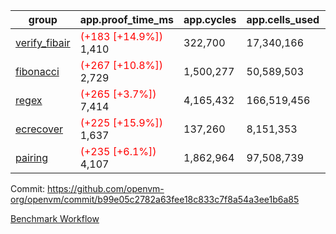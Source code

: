 | group | app.proof_time_ms | app.cycles | app.cells_used | leaf.proof_time_ms | leaf.cycles | leaf.cells_used |
| -- | -- | -- | -- | -- | -- | -- |
| [verify_fibair](https://github.com/openvm-org/openvm/blob/benchmark-results/benchmarks-pr/1798/verify_fibair-b99e05c2782a63fee18c833c7f8a54a3ee1b6a85.md) |<span style='color: red'>(+183 [+14.9%])</span> 1,410 |  322,700 |  17,340,166 |- | - | - |
| [fibonacci](https://github.com/openvm-org/openvm/blob/benchmark-results/benchmarks-pr/1798/fibonacci-b99e05c2782a63fee18c833c7f8a54a3ee1b6a85.md) |<span style='color: red'>(+267 [+10.8%])</span> 2,729 |  1,500,277 |  50,589,503 |- | - | - |
| [regex](https://github.com/openvm-org/openvm/blob/benchmark-results/benchmarks-pr/1798/regex-b99e05c2782a63fee18c833c7f8a54a3ee1b6a85.md) |<span style='color: red'>(+265 [+3.7%])</span> 7,414 |  4,165,432 |  166,519,456 |- | - | - |
| [ecrecover](https://github.com/openvm-org/openvm/blob/benchmark-results/benchmarks-pr/1798/ecrecover-b99e05c2782a63fee18c833c7f8a54a3ee1b6a85.md) |<span style='color: red'>(+225 [+15.9%])</span> 1,637 |  137,260 |  8,151,353 |- | - | - |
| [pairing](https://github.com/openvm-org/openvm/blob/benchmark-results/benchmarks-pr/1798/pairing-b99e05c2782a63fee18c833c7f8a54a3ee1b6a85.md) |<span style='color: red'>(+235 [+6.1%])</span> 4,107 |  1,862,964 |  97,508,739 |- | - | - |


Commit: https://github.com/openvm-org/openvm/commit/b99e05c2782a63fee18c833c7f8a54a3ee1b6a85

[Benchmark Workflow](https://github.com/openvm-org/openvm/actions/runs/15914312406)
